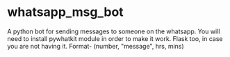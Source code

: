 # whatsapp_msg_bot
A python bot for sending messages to someone on the whatsapp.
You will need to install pywhatkit module in order to make it work.
Flask too, in case you are not having it.
Format- (number, "message", hrs, mins)
